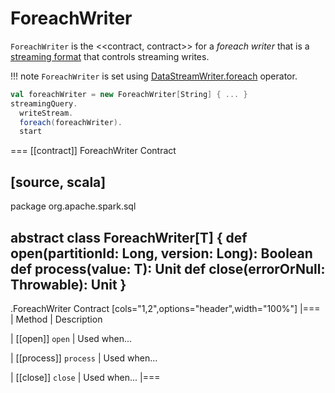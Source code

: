 # ForeachWriter

`ForeachWriter` is the <<contract, contract>> for a *foreach writer* that is a [streaming format](../DataStreamWriter.md#foreach) that controls streaming writes.

!!! note
    `ForeachWriter` is set using [DataStreamWriter.foreach](../DataStreamWriter.md#foreach) operator.

```scala
val foreachWriter = new ForeachWriter[String] { ... }
streamingQuery.
  writeStream.
  foreach(foreachWriter).
  start
```

=== [[contract]] ForeachWriter Contract

[source, scala]
----
package org.apache.spark.sql

abstract class ForeachWriter[T] {
  def open(partitionId: Long, version: Long): Boolean
  def process(value: T): Unit
  def close(errorOrNull: Throwable): Unit
}
----

.ForeachWriter Contract
[cols="1,2",options="header",width="100%"]
|===
| Method
| Description

| [[open]] `open`
| Used when...

| [[process]] `process`
| Used when...

| [[close]] `close`
| Used when...
|===
